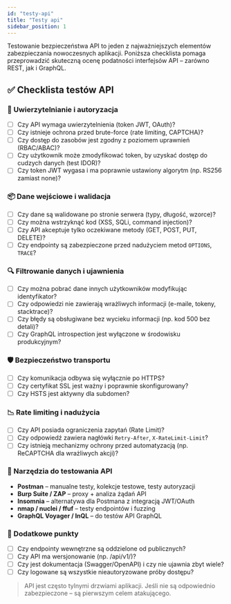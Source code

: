 ```yaml
---
id: "testy-api"
title: "Testy api"
sidebar_position: 1
---
```


Testowanie bezpieczeństwa API to jeden z najważniejszych elementów zabezpieczania nowoczesnych aplikacji. Poniższa checklista pomaga przeprowadzić skuteczną ocenę podatności interfejsów API – zarówno REST, jak i GraphQL.

## ✅ Checklista testów API

### 🔑 Uwierzytelnianie i autoryzacja

- [ ] Czy API wymaga uwierzytelnienia (token JWT, OAuth)?
- [ ] Czy istnieje ochrona przed brute-force (rate limiting, CAPTCHA)?
- [ ] Czy dostęp do zasobów jest zgodny z poziomem uprawnień (RBAC/ABAC)?
- [ ] Czy użytkownik może zmodyfikować token, by uzyskać dostęp do cudzych danych (test IDOR)?
- [ ] Czy token JWT wygasa i ma poprawnie ustawiony algorytm (np. RS256 zamiast none)?

### 📦 Dane wejściowe i walidacja

- [ ] Czy dane są walidowane po stronie serwera (typy, długość, wzorce)?
- [ ] Czy można wstrzyknąć kod (XSS, SQLi, command injection)?
- [ ] Czy API akceptuje tylko oczekiwane metody (GET, POST, PUT, DELETE)?
- [ ] Czy endpointy są zabezpieczone przed nadużyciem metod `OPTIONS`, `TRACE`?

### 🔍 Filtrowanie danych i ujawnienia

- [ ] Czy można pobrać dane innych użytkowników modyfikując identyfikator?
- [ ] Czy odpowiedzi nie zawierają wrażliwych informacji (e-maile, tokeny, stacktrace)?
- [ ] Czy błędy są obsługiwane bez wycieku informacji (np. kod 500 bez detali)?
- [ ] Czy GraphQL introspection jest wyłączone w środowisku produkcyjnym?

### 🛡️ Bezpieczeństwo transportu

- [ ] Czy komunikacja odbywa się wyłącznie po HTTPS?
- [ ] Czy certyfikat SSL jest ważny i poprawnie skonfigurowany?
- [ ] Czy HSTS jest aktywny dla subdomen?

### 📉 Rate limiting i nadużycia

- [ ] Czy API posiada ograniczenia zapytań (Rate Limit)?
- [ ] Czy odpowiedź zawiera nagłówki `Retry-After`, `X-RateLimit-Limit`?
- [ ] Czy istnieją mechanizmy ochrony przed automatyzacją (np. ReCAPTCHA dla wrażliwych akcji)?

### 🧪 Narzędzia do testowania API

- **Postman** – manualne testy, kolekcje testowe, testy autoryzacji
- **Burp Suite / ZAP** – proxy + analiza żądań API
- **Insomnia** – alternatywa dla Postmana z integracją JWT/OAuth
- **nmap / nuclei / ffuf** – testy endpointów i fuzzing
- **GraphQL Voyager / InQL** – do testów API GraphQL

### 📁 Dodatkowe punkty

- [ ] Czy endpointy wewnętrzne są oddzielone od publicznych?
- [ ] Czy API ma wersjonowanie (np. /api/v1/)?
- [ ] Czy jest dokumentacja (Swagger/OpenAPI) i czy nie ujawnia zbyt wiele?
- [ ] Czy logowane są wszystkie nieautoryzowane próby dostępu?

> API jest często tylnymi drzwiami aplikacji. Jeśli nie są odpowiednio zabezpieczone – są pierwszym celem atakującego.
